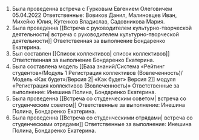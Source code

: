 1. Была проведенна встреча с Гурковым Евгением Олеговичем 05.04.2022
	Ответственные: Вовиков Данил, Малиновцев Иван, Михейко Юлия, Кутенков Владислав, Садовникова Мария.
2. Была проведенна [[Встреча с руководителем культурно-творческой деятельности| встреча с руководителем культурно-творческой деятельности]]
	Ответственная за выполнение Бондаренко Екатерина.
3. Был составлен [[Список коллективов| список коллективов]]
	Ответственная за выполнение Бондаренко Екатерина.
4. Была составлена модель [[База знаний/Система «Рейтинг студентов»/Модуль 1 Регистрация коллективов (Вовлеченность)/Модель «Как будет»/Версия 2| «Как будет» Версия 2]] модуля «Регистрация коллективов (Вовлеченность)»
	Ответственные за выполнение: Инешина Полина, Бондаренко Екатерина.
5. Была проведенна  [[Встреча со студенческим советом| встреча со студенческим советом]]
	Ответственные за выполнение: Инешина Полина, Бондаренко Екатерина.
6. Была проведенна  [[Встреча со студенческими отрядами| встреча со студенческими отрядами]]
	Ответственные за выполнение: Инешина Полина, Бондаренко Екатерина.